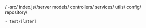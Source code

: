 /
    -src/
        index.js//server
        models/
        controllers/
        services/
        utils/
        config/
        repository/
        
    - test/[later]